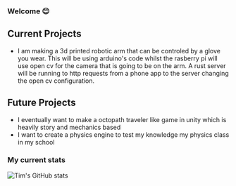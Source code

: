 ### Welcome 😊


## Current Projects
<ul>
    <li>I am making a 3d printed robotic arm that can be controled by a glove you wear. This will be using arduino's code whilst the rasberry pi will use open cv for the camera that is going to be on the arm. A rust server will be running to http requests from a phone app to the server changing the open cv configuration.
</ul>

## Future Projects
<ul>
    <li>I eventually want to make a octopath traveler like game in unity which is heavily story and mechanics based
    <li>I want to create a physics engine to test my knowledge my physics class in my school
</ul>




### My current stats
![Tim's GitHub stats](https://github-readme-stats.vercel.app/api?username=ecume&show_icons=true&theme=tokyonight)
